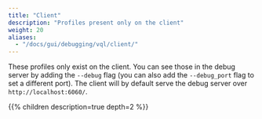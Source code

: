 ```yaml
---
title: "Client"
description: "Profiles present only on the client"
weight: 20
aliases:
  - "/docs/gui/debugging/vql/client/"
---
```


These profiles only exist on the client. You can see those in the
debug server by adding the `--debug` flag (you can also add the
`--debug_port` flag to set a different port). The client will by
default serve the debug server over `http://localhost:6060/`.

{{% children description=true depth=2 %}}
